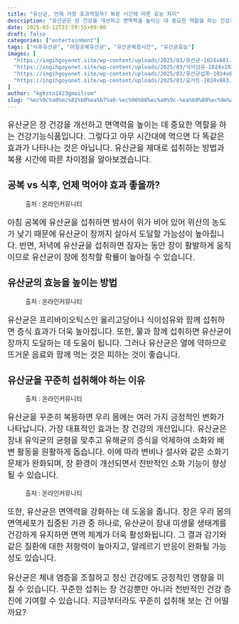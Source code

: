 ```yaml
---
title: "유산균, 언제 가장 효과적일까? 복용 시간에 따른 효능 차이"
description: "유산균은 장 건강을 개선하고 면역력을 높이는 데 중요한 역할을 하는 건강기능식품입니다. 그렇다고 아무 시간대에 먹으면 다 똑같은 효과가 나타나는 것은 아닙니다. 유산균을 제대로 섭취하는 방법과 복용 시간에 따른 차이점을 알아보겠습니다."
date: 2025-03-12T23:59:55+09:00
draft: false
categories: ["entertainment"]
tags: ["식후유산균", "아침공복유산균", "유산균복용시간", "유산균효능"]
images: [
  "https://ingihgoyonet.site/wp-content/uploads/2025/03/유산균-1024x681.jpg"
  "https://ingihgoyonet.site/wp-content/uploads/2025/03/식이섬유-1024x1024.jpg"
  "https://ingihgoyonet.site/wp-content/uploads/2025/03/유산균섭취-1024x683.jpg"
  "https://ingihgoyonet.site/wp-content/uploads/2025/03/요거트-1024x683.jpg"
]
author: "kgkstn1423gmailcom"
slug: "%ec%9c%a0%ec%82%b0%ea%b7%a0-%ec%96%b8%ec%a0%9c-%ea%b0%80%ec%9e%a5-%ed%9a%a8%ea%b3%bc%ec%a0%81%ec%9d%bc%ea%b9%8c-%eb%b3%b5%ec%9a%a9-%ec%8b%9c%ea%b0%84%ec%97%90-%eb%94%b0%eb%a5%b8-%ed%9a%a8%eb%8a%a5"
---
```


<p style="font-size:18px">유산균은 장 건강을 개선하고 면역력을 높이는 데 중요한 역할을 하는 건강기능식품입니다. 그렇다고 아무 시간대에 먹으면 다 똑같은 효과가 나타나는 것은 아닙니다. 유산균을 제대로 섭취하는 방법과 복용 시간에 따른 차이점을 알아보겠습니다.</p> <h2 >공복 vs 식후, 언제 먹어야 효과 좋을까?</h2> <figure ><img src="https://ingihgoyonet.site/wp-content/uploads/2025/03/유산균-1024x681.jpg" alt="" style="aspect-ratio:16/9;object-fit:cover"/><figcaption >출처 : 온라인커뮤니티</figcaption></figure> <p style="font-size:18px">아침 공복에 유산균을 섭취하면 밤사이 위가 비어 있어 위산의 농도가 낮기 때문에 유산균이 장까지 살아서 도달할 가능성이 높아집니다. 반면, 저녁에 유산균을 섭취하면 잠자는 동안 장이 활발하게 움직이므로 유산균이 장에 정착할 확률이 높아질 수 있습니다.</p> <h2 >유산균의 효능을 높이는 방법</h2> <figure ><img src="https://ingihgoyonet.site/wp-content/uploads/2025/03/식이섬유-1024x1024.jpg" alt="" style="aspect-ratio:16/9;object-fit:cover"/><figcaption >출처 : 온라인커뮤니티</figcaption></figure> <p style="font-size:18px">유산균은 프리바이오틱스인 올리고당이나 식이섬유와 함께 섭취하면 증식 효과가 더욱 높아집니다. 또한, 물과 함께 섭취하면 유산균이 장까지 도달하는 데 도움이 됩니다. 그러나 유산균은 열에 약하므로 뜨거운 음료와 함께 먹는 것은 피하는 것이 좋습니다.</p> <h2 >유산균을 꾸준히 섭취해야 하는 이유</h2> <figure ><img src="https://ingihgoyonet.site/wp-content/uploads/2025/03/유산균섭취-1024x683.jpg" alt="" style="aspect-ratio:16/9;object-fit:cover"/><figcaption >출처 : 온라인커뮤니티</figcaption></figure> <p style="font-size:18px">유산균을 꾸준히 복용하면 우리 몸에는 여러 가지 긍정적인 변화가 나타납니다. 가장 대표적인 효과는 장 건강의 개선입니다. 유산균은 장내 유익균의 균형을 맞추고 유해균의 증식을 억제하여 소화와 배변 활동을 원활하게 돕습니다. 이에 따라 변비나 설사와 같은 소화기 문제가 완화되며, 장 환경이 개선되면서 전반적인 소화 기능이 향상될 수 있습니다.</p> <figure ><img src="https://ingihgoyonet.site/wp-content/uploads/2025/03/요거트-1024x683.jpg" alt="" style="aspect-ratio:16/9;object-fit:cover"/><figcaption >출처 : 온라인커뮤니티</figcaption></figure> <p style="font-size:18px">또한, 유산균은 면역력을 강화하는 데 도움을 줍니다. 장은 우리 몸의 면역세포가 집중된 기관 중 하나로, 유산균이 장내 미생물 생태계를 건강하게 유지하면 면역 체계가 더욱 활성화됩니다. 그 결과 감기와 같은 질환에 대한 저항력이 높아지고, 알레르기 반응이 완화될 가능성도 있습니다.</p> <p style="font-size:18px">유산균은 체내 염증을 조절하고 정신 건강에도 긍정적인 영향을 미칠 수 있습니다. 꾸준한 섭취는 장 건강뿐만 아니라 전반적인 건강 증진에 기여할 수 있습니다. 지금부터라도 꾸준히 섭취해 보는 건 어떨까요?</p>